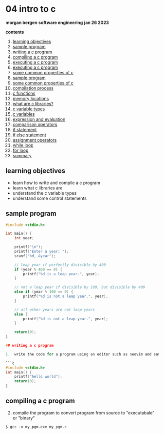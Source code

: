 # 04 intro to c

**morgan bergen**
**software engineering**
**jan 26 2023**

**contents**

1.  [learning objectives](#learning-objectives)
2.  [sample program](#sample-program)
3.  [writing a c program](#writing-a-c-program)
4.  [compiling a c program](#compiling-a-c-program)
5.  [executing a c program](#executing-a-c-program)
6.  [executing a c program](#executing-a-c-program)
7.  [some common properties of c](#some-common-properties-of-c)
8.  [sample program](#sample-program)
9.  [some common properties of c](#some-common-properties-of-c)
10. [compilation process](#compilation-process)
11. [c functions](#c-functions)
12. [memory locations](#memory-locations)
13. [what are c libraries?](#what-are-c-libraries)
14. [c variable types](#c-variable-types)
15. [c variables](#c-variables)
16. [expression and evaluation](#expression-and-evaluation)
17. [comparison operators](#comparison-operators)
18. [if statement](#if-statement)
19. [if else statement](#if-else-statement)
20. [assignment operators](#assignment-operators)
21. [while loop](#while-loop)
22. [for loop](#for-loop)
23. [summary](#summary)

## learning objectives

- learn how to write and compile a c program
- learn what c libraries are
- understand the c variable types
- understand some control statements

## sample program

```c
#include <stdio.h>

int main() {
    int year;

    printf("\n");
    printf("Enter a year: ");
    scanf("%d, &year");

    // leap year if perfectly divisible by 400
    if (year % 400 == 0) {
        printf("%d is a leap year.", year);
    } 

    // not a leap year if divisible by 100, but divisible by 400
    else if (year % 100 == 0) {
        printf("%d is not a leap year.", year);
    }

    // all other years are not leap years
    else {
        printf("%d is not a leap year.", year);
    }

    return(0);
}

## writing a c program

1.  write the code for a program using an editor such as neovim and save as my_pgm.c

```c
#include <stdio.h>
int main() {
    printf("hello world");
    return(0);
}
```

## compiling a c program

2. compile the program to convert program from source to "executabale" or "binary"

`$ gcc -o my_pgm.exe my_pgm.c`
